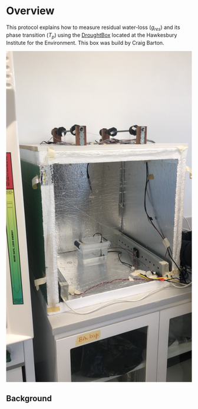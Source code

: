 
#  Overview

This protocol explains how to measure residual water-loss ($g_{res}$) and its phase transition ($T_{p}$) using the [DroughtBox](https://onlinelibrary.wiley.com/doi/full/10.1111/pce.13750) located at the Hawkesbury Institute for the Environment. This box was build by Craig Barton. 

![test](media/droughtbox.JPG)

## Background



